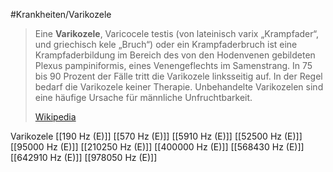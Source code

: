 #Krankheiten/Varikozele

> Eine **Varikozele**, Varicocele testis (von lateinisch varix „Krampfader“, und griechisch kele „Bruch“) oder ein Krampfaderbruch ist eine Krampfaderbildung im Bereich des von den Hodenvenen gebildeten Plexus pampiniformis, eines Venengeflechts im Samenstrang. In 75 bis 90 Prozent der Fälle tritt die Varikozele linksseitig auf. In der Regel bedarf die Varikozele keiner Therapie. Unbehandelte Varikozelen sind eine häufige Ursache für männliche Unfruchtbarkeit.
>
> [Wikipedia](https://de.wikipedia.org/wiki/Varikozele)

Varikozele
[[190 Hz (E)]]
[[570 Hz (E)]]
[[5910 Hz (E)]]
[[52500 Hz (E)]]
[[95000 Hz (E)]]
[[210250 Hz (E)]]
[[400000 Hz (E)]]
[[568430 Hz (E)]]
[[642910 Hz (E)]]
[[978050 Hz (E)]]